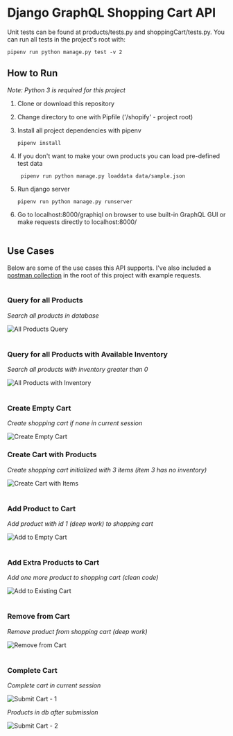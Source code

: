 # Django GraphQL Shopping Cart API

Unit tests can be found at products/tests.py and shoppingCart/tests.py. You can run all tests in the project's root with:

``` pipenv run python manage.py test -v 2 ```

## How to Run ##
<em>Note: Python 3 is required for this project</em>
1. Clone or download this repository
2. Change directory to one with Pipfile ('/shopify' - project root)
3. Install all project dependencies with pipenv

    ``` pipenv install ```
4. If you don't want to make your own products you can load pre-defined test data

    ``` pipenv run python manage.py loaddata data/sample.json```
5. Run django server

    ``` pipenv run python manage.py runserver ```
6. Go to localhost:8000/graphiql on browser to use built-in GraphQL GUI or make requests directly to localhost:8000/
<br><br>

## Use Cases ##
Below are some of the use cases this API supports. I've also included a [postman collection](./postman/GraphQL_Shopping_Cart.postman_collection.json) in the root of this project with example requests.
<br><br>

### Query for all Products ###
<em>Search all products in database</em>

![All Products Query](./images/all_products.png)
<br><br>

### Query for all Products with Available Inventory ###
<em>Search all products with inventory greater than 0</em>

![All Products with Inventory](./images/all_products_with_inventory.png)
<br><br>

### Create Empty Cart ###
<em>Create shopping cart if none in current session</em>

![Create Empty Cart](./images/create_empty_cart.png)

### Create Cart with Products ###
<em>Create shopping cart initialized with 3 items (item 3 has no inventory)</em>

![Create Cart with Items](./images/create_cart_with_items.png)
<br><br>

### Add Product to Cart ###
<em>Add product with id 1 (deep work) to shopping cart</em>

![Add to Empty Cart](./images/add_to_empty_cart.png)
<br><br>

### Add Extra Products to Cart ###
<em>Add one more product to shopping cart (clean code)</em>

![Add to Existing Cart](./images/add_to_existing_cart.png)
<br><br>

### Remove from Cart ###
<em>Remove product from shopping cart (deep work)</em>

![Remove from Cart](./images/remove_from_cart.png)
<br><br>

### Complete Cart ###
<em>Complete cart in current session</em>

![Submit Cart - 1](./images/submit_cart_1.png)

<em>Products in db after submission</em>

![Submit Cart - 2](./images/submit_cart_2.png)
<br><br>
